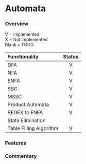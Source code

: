 # Automata

### Overview
V = Implemented   
X = Not implemented  
Blank = TODO  


| Functionality           | Status |
|:------------------------|:------:|
| DFA                     |   V    |
| NFA                     |   V    |
| ENFA                    |   V    |
| SSC                     |   V    |
| MSSC                    |   V    |
| Product Automata        |   V    |
| REGEX to ENFA           |   V    |
| State Elimination       |        |
| Table Filling Algorithm |   V    |

### Features



### Commentary

